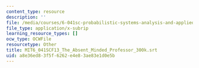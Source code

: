 ```yaml
---
content_type: resource
description: ''
file: /media/courses/6-041sc-probabilistic-systems-analysis-and-applied-probability-fall-2013/a8e36ed83f5f6262e4e83ae83e1d0e5b_MIT6_041SCF13_The_Absent_Minded_Professor_300k.srt
file_type: application/x-subrip
learning_resource_types: []
ocw_type: OCWFile
resourcetype: Other
title: MIT6_041SCF13_The_Absent_Minded_Professor_300k.srt
uid: a8e36ed8-3f5f-6262-e4e8-3ae83e1d0e5b
---
```

